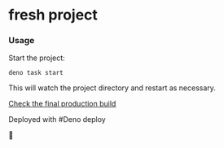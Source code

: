 # fresh project

### Usage

Start the project:

```
deno task start
```

This will watch the project directory and restart as necessary.


[Check  the final production build](https://deno-fresh-start-0nw8rhk8016g.deno.dev/
)

Deployed with #Deno deploy

🌟
